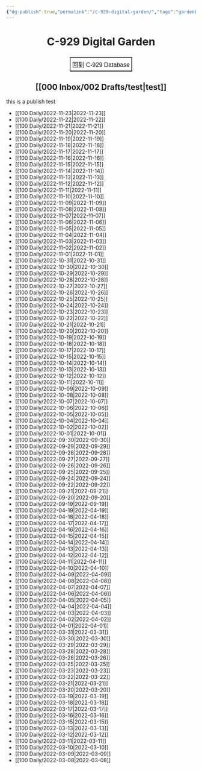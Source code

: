```yaml
---
{"dg-publish":true,"permalink":"/c-929-digital-garden/","tags":"gardenEntry"}
---
```


# C-929 Digital Garden

<div style="display: flex; justify-content: center; cursor: pointer;"> 
	<a href="https://c929-song.super.site/" target="_blank"> 
		<button style=" font-size: 16px; padding: 5px; height: fit-content; margin-top: 5px; background: var(--text-accent); font-weight: 60; color: var(--text-on-accent); "> 
			回到 C-929 Database 
		</button> 
	</a>
 </div>

## [[000 Inbox/002 Drafts/test\|test]] 

this is a publish test

- [[100 Daily/2022-11-23\|2022-11-23]]
- [[100 Daily/2022-11-22\|2022-11-22]]
- [[100 Daily/2022-11-21\|2022-11-21]]
- [[100 Daily/2022-11-20\|2022-11-20]]
- [[100 Daily/2022-11-19\|2022-11-19]]
- [[100 Daily/2022-11-18\|2022-11-18]]
- [[100 Daily/2022-11-17\|2022-11-17]]
- [[100 Daily/2022-11-16\|2022-11-16]]
- [[100 Daily/2022-11-15\|2022-11-15]]
- [[100 Daily/2022-11-14\|2022-11-14]]
- [[100 Daily/2022-11-13\|2022-11-13]]
- [[100 Daily/2022-11-12\|2022-11-12]]
- [[100 Daily/2022-11-11\|2022-11-11]]
- [[100 Daily/2022-11-10\|2022-11-10]]
- [[100 Daily/2022-11-09\|2022-11-09]]
- [[100 Daily/2022-11-08\|2022-11-08]]
- [[100 Daily/2022-11-07\|2022-11-07]]
- [[100 Daily/2022-11-06\|2022-11-06]]
- [[100 Daily/2022-11-05\|2022-11-05]]
- [[100 Daily/2022-11-04\|2022-11-04]]
- [[100 Daily/2022-11-03\|2022-11-03]]
- [[100 Daily/2022-11-02\|2022-11-02]]
- [[100 Daily/2022-11-01\|2022-11-01]]
- [[100 Daily/2022-10-31\|2022-10-31]]
- [[100 Daily/2022-10-30\|2022-10-30]]
- [[100 Daily/2022-10-29\|2022-10-29]]
- [[100 Daily/2022-10-28\|2022-10-28]]
- [[100 Daily/2022-10-27\|2022-10-27]]
- [[100 Daily/2022-10-26\|2022-10-26]]
- [[100 Daily/2022-10-25\|2022-10-25]]
- [[100 Daily/2022-10-24\|2022-10-24]]
- [[100 Daily/2022-10-23\|2022-10-23]]
- [[100 Daily/2022-10-22\|2022-10-22]]
- [[100 Daily/2022-10-21\|2022-10-21]]
- [[100 Daily/2022-10-20\|2022-10-20]]
- [[100 Daily/2022-10-19\|2022-10-19]]
- [[100 Daily/2022-10-18\|2022-10-18]]
- [[100 Daily/2022-10-17\|2022-10-17]]
- [[100 Daily/2022-10-15\|2022-10-15]]
- [[100 Daily/2022-10-14\|2022-10-14]]
- [[100 Daily/2022-10-13\|2022-10-13]]
- [[100 Daily/2022-10-12\|2022-10-12]]
- [[100 Daily/2022-10-11\|2022-10-11]]
- [[100 Daily/2022-10-09\|2022-10-09]]
- [[100 Daily/2022-10-08\|2022-10-08]]
- [[100 Daily/2022-10-07\|2022-10-07]]
- [[100 Daily/2022-10-06\|2022-10-06]]
- [[100 Daily/2022-10-05\|2022-10-05]]
- [[100 Daily/2022-10-04\|2022-10-04]]
- [[100 Daily/2022-10-02\|2022-10-02]]
- [[100 Daily/2022-10-01\|2022-10-01]]
- [[100 Daily/2022-09-30\|2022-09-30]]
- [[100 Daily/2022-09-29\|2022-09-29]]
- [[100 Daily/2022-09-28\|2022-09-28]]
- [[100 Daily/2022-09-27\|2022-09-27]]
- [[100 Daily/2022-09-26\|2022-09-26]]
- [[100 Daily/2022-09-25\|2022-09-25]]
- [[100 Daily/2022-09-24\|2022-09-24]]
- [[100 Daily/2022-09-22\|2022-09-22]]
- [[100 Daily/2022-09-21\|2022-09-21]]
- [[100 Daily/2022-09-20\|2022-09-20]]
- [[100 Daily/2022-09-19\|2022-09-19]]
- [[100 Daily/2022-04-19\|2022-04-19]]
- [[100 Daily/2022-04-18\|2022-04-18]]
- [[100 Daily/2022-04-17\|2022-04-17]]
- [[100 Daily/2022-04-16\|2022-04-16]]
- [[100 Daily/2022-04-15\|2022-04-15]]
- [[100 Daily/2022-04-14\|2022-04-14]]
- [[100 Daily/2022-04-13\|2022-04-13]]
- [[100 Daily/2022-04-12\|2022-04-12]]
- [[100 Daily/2022-04-11\|2022-04-11]]
- [[100 Daily/2022-04-10\|2022-04-10]]
- [[100 Daily/2022-04-09\|2022-04-09]]
- [[100 Daily/2022-04-08\|2022-04-08]]
- [[100 Daily/2022-04-07\|2022-04-07]]
- [[100 Daily/2022-04-06\|2022-04-06]]
- [[100 Daily/2022-04-05\|2022-04-05]]
- [[100 Daily/2022-04-04\|2022-04-04]]
- [[100 Daily/2022-04-03\|2022-04-03]]
- [[100 Daily/2022-04-02\|2022-04-02]]
- [[100 Daily/2022-04-01\|2022-04-01]]
- [[100 Daily/2022-03-31\|2022-03-31]]
- [[100 Daily/2022-03-30\|2022-03-30]]
- [[100 Daily/2022-03-29\|2022-03-29]]
- [[100 Daily/2022-03-28\|2022-03-28]]
- [[100 Daily/2022-03-26\|2022-03-26]]
- [[100 Daily/2022-03-25\|2022-03-25]]
- [[100 Daily/2022-03-23\|2022-03-23]]
- [[100 Daily/2022-03-22\|2022-03-22]]
- [[100 Daily/2022-03-21\|2022-03-21]]
- [[100 Daily/2022-03-20\|2022-03-20]]
- [[100 Daily/2022-03-19\|2022-03-19]]
- [[100 Daily/2022-03-18\|2022-03-18]]
- [[100 Daily/2022-03-17\|2022-03-17]]
- [[100 Daily/2022-03-16\|2022-03-16]]
- [[100 Daily/2022-03-15\|2022-03-15]]
- [[100 Daily/2022-03-13\|2022-03-13]]
- [[100 Daily/2022-03-12\|2022-03-12]]
- [[100 Daily/2022-03-11\|2022-03-11]]
- [[100 Daily/2022-03-10\|2022-03-10]]
- [[100 Daily/2022-03-09\|2022-03-09]]
- [[100 Daily/2022-03-08\|2022-03-08]]



<style>
h1,h2,h3,h4,h5,h6{
	text-align: center;
}
</style>